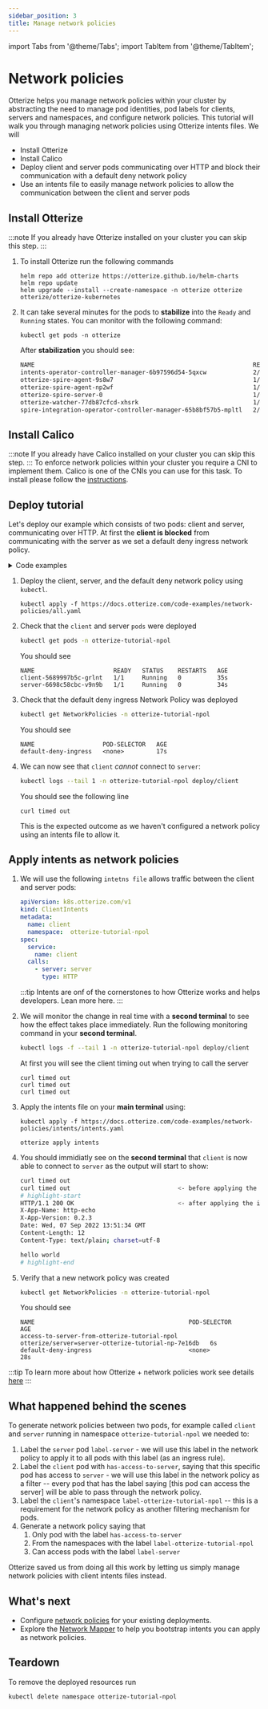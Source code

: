 ```yaml
---
sidebar_position: 3
title: Manage network policies
---
```

import Tabs from '@theme/Tabs';
import TabItem from '@theme/TabItem';

# Network policies

Otterize helps you manage network policies within your cluster by abstracting the need to manage
pod identities, pod labels for clients, servers and namespaces, and configure network policies.
This tutorial will walk you through managing network policies using Otterize intents files. We will

- Install Otterize
- Install Calico
- Deploy client and server pods communicating over HTTP and block their communication with a default deny network policy
- Use an intents file to easily manage network policies to allow the communication between the client and server pods

## Install Otterize

:::note
If you already have Otterize installed on your cluster you can skip this step.
:::

1. To install Otterize run the following commands
   ```shell
   helm repo add otterize https://otterize.github.io/helm-charts
   helm repo update
   helm upgrade --install --create-namespace -n otterize otterize otterize/otterize-kubernetes
   ```
2. It can take several minutes for the pods to **stabilize** into the `Ready` and `Running` states. You can monitor with
   the following command:
   ```
   kubectl get pods -n otterize
   ```
   After **stabilization** you should see:
   ```bash
   NAME                                                             READY   STATUS    RESTARTS      AGE
   intents-operator-controller-manager-6b97596d54-5qxcw             2/2     Running   0             53s
   otterize-spire-agent-9s8w7                                       1/1     Running   0             54s
   otterize-spire-agent-np2wf                                       1/1     Running   1 (33s ago)   54s
   otterize-spire-server-0                                          1/1     Running   0             53s
   otterize-watcher-77db87cfcd-xhsrk                                1/1     Running   0             53s
   spire-integration-operator-controller-manager-65b8bf57b5-mpltl   2/2     Running   0             53s
   ```

## Install Calico

:::note
If you already have Calico installed on your cluster you can skip this step.
:::
To enforce network policies within your cluster you require a CNI to implement them.
Calico is one of the CNIs you can use for this task. To install please follow
the [instructions](https://projectcalico.docs.tigera.io/getting-started/kubernetes/helm).

## Deploy tutorial

Let's deploy our example which consists of two pods: client and server,
communicating over HTTP. At first the **client is blocked** from communicating with the server as we set a default deny
ingress network policy.
<details>
<summary>Code examples</summary>
<Tabs>
<TabItem value="client-deployment.yaml" label="client-deployment.yaml" default>

   ```yaml
   apiVersion: apps/v1
   kind: Deployment
   metadata:
     name: client
     namespace: otterize-tutorial-npol
   spec:
     selector:
       matchLabels:
         app: client
     template:
       metadata:
         labels:
           app: client
       spec:
         containers:
           - name: client
             image: alpine/curl
             command: [ "/bin/sh", "-c", "--" ]
             args: [ "while true; do if ! timeout 2 curl -si server 2>/dev/null; then echo \"curl timed out\"; fi; sleep 2; done" ]
   ```

</TabItem>
<TabItem value="server-deployment.yaml" label="server-deployment.yaml" default>

   ```yaml
   apiVersion: apps/v1
   kind: Deployment
   metadata:
     name: server
     namespace: otterize-tutorial-npol
   spec:
     selector:
       matchLabels:
         app: server
     template:
       metadata:
         labels:
           app: server
       spec:
         containers:
           - name: server
             image: hashicorp/http-echo
             args: [ "-listen=:80", "-text=hello world" ]
   ```

</TabItem>
<TabItem value="default-deny-network-policy.yaml" label="default-deny-network-policy.yaml" default>

   ```yaml
   apiVersion: networking.k8s.io/v1
   kind: NetworkPolicy
   metadata:
     name: default-deny-ingress
     namespace: otterize-tutorial-npol
   spec:
     podSelector: { }
     policyTypes:
       - Ingress
   ```

</TabItem>
</Tabs>
</details>

1. Deploy the client, server, and the default deny network policy using `kubectl`.

   ```shell
   kubectl apply -f https://docs.otterize.com/code-examples/network-policies/all.yaml
   ```
2. Check that the `client` and server `pods` were deployed
   ```bash
   kubectl get pods -n otterize-tutorial-npol
   ```
   You should see
   ```
   NAME                      READY   STATUS    RESTARTS   AGE
   client-5689997b5c-grlnt   1/1     Running   0          35s
   server-6698c58cbc-v9n9b   1/1     Running   0          34s
   ```
3. Check that the default deny ingress Network Policy was deployed
   ```bash
   kubectl get NetworkPolicies -n otterize-tutorial-npol
   ```
   You should see
   ```
   NAME                   POD-SELECTOR   AGE
   default-deny-ingress   <none>         17s
   ```
4. We can now see that `client` _cannot_ connect to `server`:
   ```bash
   kubectl logs --tail 1 -n otterize-tutorial-npol deploy/client
   ```
   You should see the following line
   ```
   curl timed out
   ```
   This is the expected outcome as we haven't configured a network policy using an intents file to allow it.

## Apply intents as network policies

1. We will use the following `intetns file` allows traffic between the client and server pods:
   ```yaml
   apiVersion: k8s.otterize.com/v1
   kind: ClientIntents
   metadata:
     name: client
     namespace:  otterize-tutorial-npol
   spec:
     service:
       name: client
     calls:
       - server: server
         type: HTTP
   ```
   :::tip
   Intents are onf of the cornerstones to how Otterize works and helps developers. Lean more here.
   :::
2. We will monitor the change in real time with a **second terminal** to see how the effect takes place immediately. Run
   the following monitoring command in your **second terminal**.
   ```bash
   kubectl logs -f --tail 1 -n otterize-tutorial-npol deploy/client
   ```
   At first you will see the client timing out when trying to call the server
   ```
   curl timed out
   curl timed out
   curl timed out
   ```
3. Apply the intents file on your **main terminal** using:
   <Tabs>
   <TabItem value="kubectl" label="Kubectl" default>

   ```shell
   kubectl apply -f https://docs.otterize.com/code-examples/network-policies/intents/intents.yaml
   ```
     </TabItem>
     <TabItem value="otterize" label="Otterize">

   ```shell
   otterize apply intents
   ```
     </TabItem>
   </Tabs>
4. You should immidiatly see on the **second terminal** that `client` is now able to connect to `server` as the output
   will start to show:
   ```bash
   curl timed out                              
   curl timed out                              <- before applying the intents file
   # highlight-start
   HTTP/1.1 200 OK                             <- after applying the intents file
   X-App-Name: http-echo
   X-App-Version: 0.2.3
   Date: Wed, 07 Sep 2022 13:51:34 GMT
   Content-Length: 12
   Content-Type: text/plain; charset=utf-8
   
   hello world
   # highlight-end
   ```

5. Verify that a new network policy was created
   ```bash
   kubectl get NetworkPolicies -n otterize-tutorial-npol
   ```
   You should see
   ```
   NAME                                           POD-SELECTOR                                         AGE
   access-to-server-from-otterize-tutorial-npol   otterize/server=server-otterize-tutorial-np-7e16db   6s
   default-deny-ingress                           <none>                                               28s
   ```

:::tip
To learn more about how Otterize + network policies work see
details [here](/documentation/intents-operator/network-policies/in-depth)
:::

## What happened behind the scenes
To generate network policies between two pods, for example called `client` and `server` running in namespace `otterize-tutorial-npol` we needed to:
1. Label the `server` pod `label-server` - we will use this label in the network policy to apply it to all pods with this label (as an ingress rule).
2. Label the `client` pod with `has-access-to-server`, saying that this specific pod has access to `server` - we will use this label in the network policy as a filter -- every
pod that has the label saying [this pod can access the server] will be able to pass through the network policy.
3. Label the `client`'s namespace `label-otterize-tutorial-npol` -- this is a requirement for the network policy as another filtering mechanism for pods.
4. Generate a network policy saying that
   1. Only pod with the label `has-access-to-server`
   2. From the namespaces with the label `label-otterize-tutorial-npol`
   3. Can access pods with the label `label-server`

Otterize saved us from doing all this work by letting us simply manage network policies with client intents files instead.   
## What's next

<!-- [Intents Operator](/documentation/intents-operator): -->

- Configure [network policies](/documentation/intents-operator/network-policies) for your existing deployments.
- Explore the [Network Mapper](/documentation/getting-started/network-mapper) to help you bootstrap intents you can
  apply as network policies.

## Teardown

To remove the deployed resources run

```bash
kubectl delete namespace otterize-tutorial-npol
```